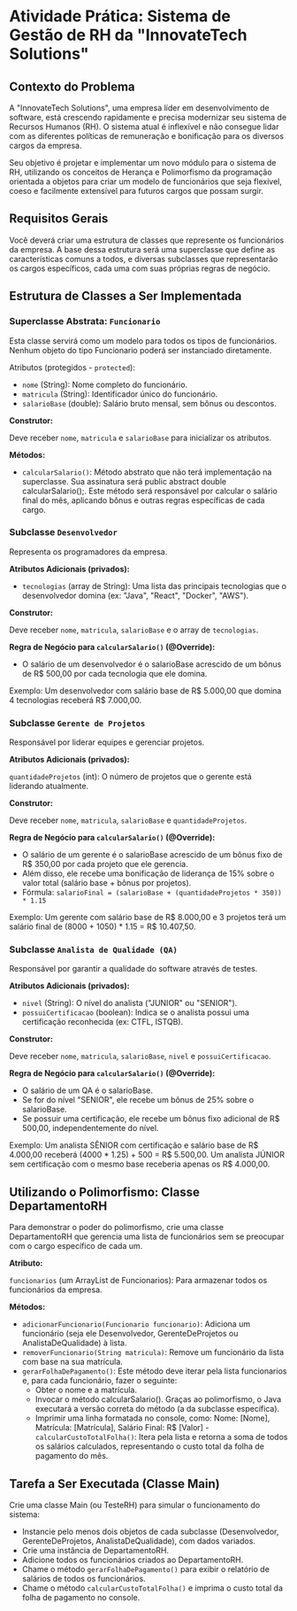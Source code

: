 # Atividade Prática: Sistema de Gestão de RH da "InnovateTech Solutions"

## Contexto do Problema

A "InnovateTech Solutions", uma empresa líder em desenvolvimento de software, está crescendo rapidamente e precisa modernizar seu sistema de Recursos Humanos (RH). O sistema atual é inflexível e não consegue lidar com as diferentes políticas de remuneração e bonificação para os diversos cargos da empresa.

Seu objetivo é projetar e implementar um novo módulo para o sistema de RH, utilizando os conceitos de Herança e Polimorfismo da programação orientada a objetos para criar um modelo de funcionários que seja flexível, coeso e facilmente extensível para futuros cargos que possam surgir.

## Requisitos Gerais

Você deverá criar uma estrutura de classes que represente os funcionários da empresa. A base dessa estrutura será uma superclasse que define as características comuns a todos, e diversas subclasses que representarão os cargos específicos, cada uma com suas próprias regras de negócio.

## Estrutura de Classes a Ser Implementada

### Superclasse Abstrata: `Funcionario`

Esta classe servirá como um modelo para todos os tipos de funcionários. Nenhum objeto do tipo Funcionario poderá ser instanciado diretamente.

Atributos (protegidos - `protected`):

- `nome` (String): Nome completo do funcionário.
- `matricula` (String): Identificador único do funcionário.
- `salarioBase` (double): Salário bruto mensal, sem bônus ou descontos.

**Construtor:**

Deve receber `nome`, `matricula` e `salarioBase` para inicializar os atributos.

**Métodos:**

- `calcularSalario()`: Método abstrato que não terá implementação na superclasse. Sua assinatura será public abstract double calcularSalario();. Este método será responsável por calcular o salário final do mês, aplicando bônus e outras regras específicas de cada cargo.


### Subclasse `Desenvolvedor`

Representa os programadores da empresa.

**Atributos Adicionais (privados):**

- `tecnologias` (array de String): Uma lista das principais tecnologias que o desenvolvedor domina (ex: "Java", "React", "Docker", "AWS").

**Construtor:**

Deve receber `nome`, `matricula`, `salarioBase` e o array de `tecnologias`.

**Regra de Negócio para `calcularSalario()` (@Override):**

- O salário de um desenvolvedor é o salarioBase acrescido de um bônus de R$ 500,00 por cada tecnologia que ele domina.

Exemplo: Um desenvolvedor com salário base de R$ 5.000,00 que domina 4 tecnologias receberá R$ 7.000,00.


### Subclasse `Gerente de Projetos`

Responsável por liderar equipes e gerenciar projetos.

**Atributos Adicionais (privados):**

`quantidadeProjetos` (int): O número de projetos que o gerente está liderando atualmente.

**Construtor:**

Deve receber `nome`, `matricula`, `salarioBase` e `quantidadeProjetos`.

**Regra de Negócio para `calcularSalario()` (@Override):**

- O salário de um gerente é o salarioBase acrescido de um bônus fixo de R$ 350,00 por cada projeto que ele gerencia.
- Além disso, ele recebe uma bonificação de liderança de 15% sobre o valor total (salário base + bônus por projetos).
- Fórmula: `salarioFinal = (salarioBase + (quantidadeProjetos * 350)) * 1.15`

Exemplo: Um gerente com salário base de R$ 8.000,00 e 3 projetos terá um salário final de (8000 + 1050) * 1.15 = R$ 10.407,50.


### Subclasse `Analista de Qualidade (QA)`

Responsável por garantir a qualidade do software através de testes.

**Atributos Adicionais (privados):**

- `nivel` (String): O nível do analista ("JUNIOR" ou "SENIOR").
- `possuiCertificacao` (boolean): Indica se o analista possui uma certificação reconhecida (ex: CTFL, ISTQB).

**Construtor:**

Deve receber `nome`, `matricula`, `salarioBase`, `nivel` e `possuiCertificacao`.

**Regra de Negócio para `calcularSalario()` (@Override):**

- O salário de um QA é o salarioBase.
- Se for do nível "SENIOR", ele recebe um bônus de 25% sobre o salarioBase.
- Se possuir uma certificação, ele recebe um bônus fixo adicional de R$ 500,00, independentemente do nível.

Exemplo: Um analista SÊNIOR com certificação e salário base de R$ 4.000,00 receberá (4000 * 1.25) + 500 = R$ 5.500,00. Um analista JÚNIOR sem certificação com o mesmo base receberia apenas os R$ 4.000,00.


## Utilizando o Polimorfismo: Classe DepartamentoRH

Para demonstrar o poder do polimorfismo, crie uma classe DepartamentoRH que gerencia uma lista de funcionários sem se preocupar com o cargo específico de cada um.

**Atributo:**

`funcionarios` (um ArrayList de Funcionarios): Para armazenar todos os funcionários da empresa.

**Métodos:**

- `adicionarFuncionario(Funcionario funcionario)`: Adiciona um funcionário (seja ele Desenvolvedor, GerenteDeProjetos ou AnalistaDeQualidade) à lista.
- `removerFuncionario(String matricula)`: Remove um funcionário da lista com base na sua matrícula.
- `gerarFolhaDePagamento()`: Este método deve iterar pela lista funcionarios e, para cada funcionário, fazer o seguinte:
   - Obter o nome e a matrícula.
   - Invocar o método calcularSalario(). Graças ao polimorfismo, o Java executará a versão correta do método (a da subclasse específica).
   - Imprimir uma linha formatada no console, como: Nome: [Nome], Matrícula: [Matrícula], Salário Final: R$ [Valor]
-`calcularCustoTotalFolha()`: Itera pela lista e retorna a soma de todos os salários calculados, representando o custo total da folha de pagamento do mês.


## Tarefa a Ser Executada (Classe Main)

Crie uma classe Main (ou TesteRH) para simular o funcionamento do sistema:

- Instancie pelo menos dois objetos de cada subclasse (Desenvolvedor, GerenteDeProjetos, AnalistaDeQualidade), com dados variados.
- Crie uma instância de DepartamentoRH.
- Adicione todos os funcionários criados ao DepartamentoRH.
- Chame o método `gerarFolhaDePagamento()` para exibir o relatório de salários de todos os funcionários.
- Chame o método `calcularCustoTotalFolha()` e imprima o custo total da folha de pagamento no console.
